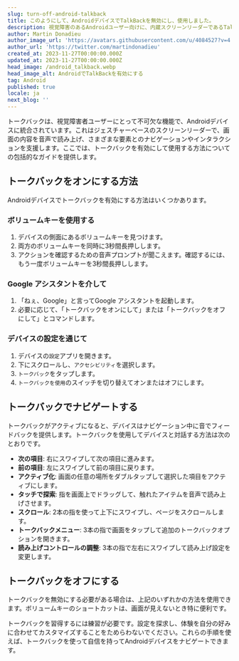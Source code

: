 ```yaml
---
slug: turn-off-android-talkback
title: このようにして、AndroidデバイスでTalkBackを無効にし、使用しました。
description: 視覚障害のあるAndroidユーザー向けに、内蔵スクリーンリーダーであるTalkBackを有効にし、操作するためのステップバイステップガイド。
author: Martin Donadieu
author_image_url: 'https://avatars.githubusercontent.com/u/4084527?v=4'
author_url: 'https://twitter.com/martindonadieu'
created_at: 2023-11-27T00:00:00.000Z
updated_at: 2023-11-27T00:00:00.000Z
head_image: /android_talkback.webp
head_image_alt: AndroidでTalkBackを有効にする
tag: Android
published: true
locale: ja
next_blog: ''
---
```


トークバックは、視覚障害者ユーザーにとって不可欠な機能で、Androidデバイスに統合されています。これはジェスチャーベースのスクリーンリーダーで、画面の内容を音声で読み上げ、さまざまな要素とのナビゲーションやインタラクションを支援します。ここでは、トークバックを有効にして使用する方法についての包括的なガイドを提供します。

## トークバックをオンにする方法

Androidデバイスでトークバックを有効にする方法はいくつかあります。

### ボリュームキーを使用する

1. デバイスの側面にあるボリュームキーを見つけます。
2. 両方のボリュームキーを同時に3秒間長押しします。
3. アクションを確認するための音声プロンプトが聞こえます。確認するには、もう一度ボリュームキーを3秒間長押しします。

### Google アシスタントを介して

1. 「ねぇ、Google」と言ってGoogle アシスタントを起動します。
2. 必要に応じて、「トークバックをオンにして」または「トークバックをオフにして」とコマンドします。

### デバイスの設定を通じて

1. デバイスの`設定`アプリを開きます。
2. 下にスクロールし、`アクセシビリティ`を選択します。
3. `トークバック`をタップします。
4. `トークバックを使用`のスイッチを切り替えてオンまたはオフにします。

## トークバックでナビゲートする

トークバックがアクティブになると、デバイスはナビゲーション中に音でフィードバックを提供します。トークバックを使用してデバイスと対話する方法は次のとおりです。

- **次の項目**: 右にスワイプして次の項目に進みます。
- **前の項目**: 左にスワイプして前の項目に戻ります。
- **アクティブ化**: 画面の任意の場所をダブルタップして選択した項目をアクティブにします。
- **タッチで探索**: 指を画面上でドラッグして、触れたアイテムを音声で読み上げさせます。
- **スクロール**: 2本の指を使って上下にスワイプし、ページをスクロールします。
- **トークバックメニュー**: 3本の指で画面をタップして追加のトークバックオプションを開きます。
- **読み上げコントロールの調整**: 3本の指で左右にスワイプして読み上げ設定を変更します。

## トークバックをオフにする

トークバックを無効にする必要がある場合は、上記のいずれかの方法を使用できます。ボリュームキーのショートカットは、画面が見えないとき特に便利です。

トークバックを習得するには練習が必要です。設定を探求し、体験を自分の好みに合わせてカスタマイズすることをためらわないでください。これらの手順を使えば、トークバックを使って自信を持ってAndroidデバイスをナビゲートできます。
